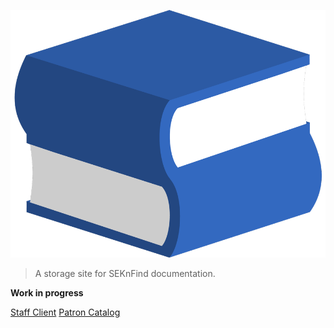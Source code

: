 <img id="logo" src="assets/SEKnFindLogo.png"></img>

> A storage site for SEKnFind documentation.

**Work in progress**

[Staff Client](https://staff.seknfind.org/)
[Patron Catalog](https://www.seknfind.org/)